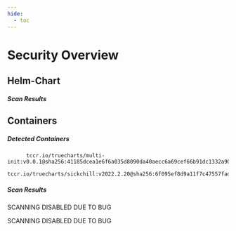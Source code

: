 ```yaml
---
hide:
  - toc
---
```


# Security Overview

<link href="https://truecharts.org/_static/trivy.css" type="text/css" rel="stylesheet" />

## Helm-Chart

##### Scan Results


## Containers

##### Detected Containers

          tccr.io/truecharts/multi-init:v0.0.1@sha256:41185dcea1e6f6a035d8090da40aecc6a69cef66b91dc1332a90c9d22861d367
          tccr.io/truecharts/sickchill:v2022.2.20@sha256:6f095ef8d9a11f7c47557fad4e28500e41ee6045b912e5728816f3264d4c3d1a

##### Scan Results

SCANNING DISABLED DUE TO BUG

SCANNING DISABLED DUE TO BUG
